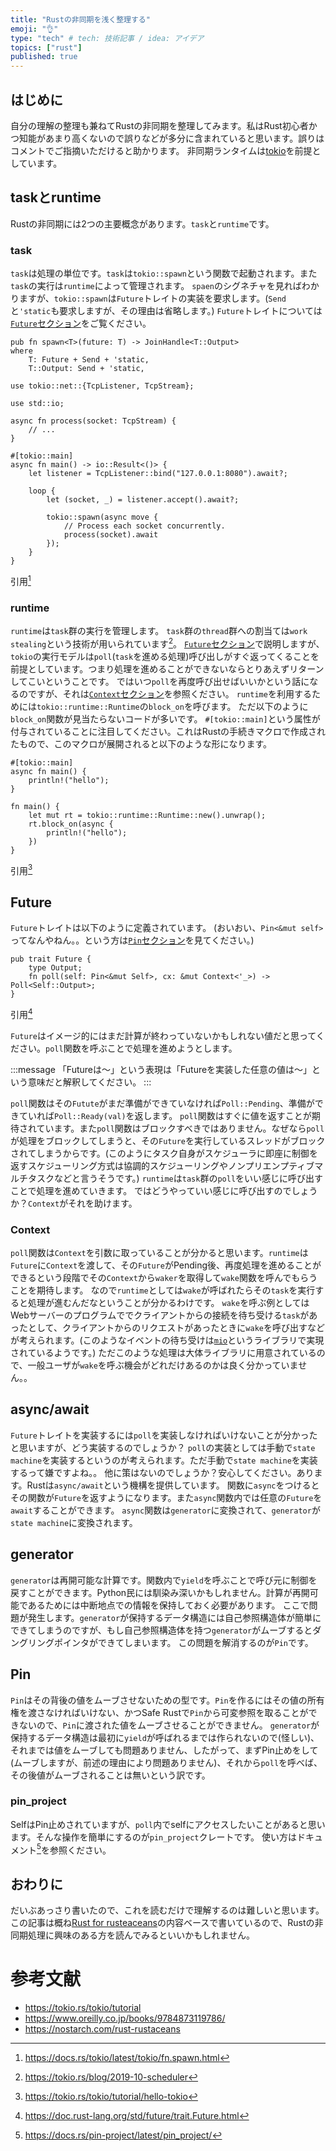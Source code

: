 ```yaml
---
title: "Rustの非同期を浅く整理する"
emoji: "👌"
type: "tech" # tech: 技術記事 / idea: アイデア
topics: ["rust"]
published: true 
---
```


## はじめに
自分の理解の整理も兼ねてRustの非同期を整理してみます。私はRust初心者かつ知能があまり高くないので誤りなどが多分に含まれていると思います。誤りはコメントでご指摘いただけると助かります。
非同期ランタイムは[tokio](https://tokio.rs/)を前提としています。

## taskとruntime
Rustの非同期には2つの主要概念があります。`task`と`runtime`です。

### task
`task`は処理の単位です。`task`は`tokio::spawn`という関数で起動されます。また`task`の実行は`runtime`によって管理されます。
`spaen`のシグネチャを見ればわかりますが、`tokio::spawn`は`Future`トレイトの実装を要求します。(`Send`と`'static`も要求しますが、その理由は省略します。)
`Future`トレイトについては[`Future`セクション](#future)をご覧ください。


```rust:spawnのシグネチャ
pub fn spawn<T>(future: T) -> JoinHandle<T::Output>
where
    T: Future + Send + 'static,
    T::Output: Send + 'static, 
```

```rust:spawnのコード例 
use tokio::net::{TcpListener, TcpStream};

use std::io;

async fn process(socket: TcpStream) {
    // ...
}

#[tokio::main]
async fn main() -> io::Result<()> {
    let listener = TcpListener::bind("127.0.0.1:8080").await?;

    loop {
        let (socket, _) = listener.accept().await?;

        tokio::spawn(async move {
            // Process each socket concurrently.
            process(socket).await
        });
    }
}
```
引用[^1]

### runtime
`runtime`は`task`群の実行を管理します。
`task`群の`thread`群への割当ては`work stealing`という技術が用いられています[^5]。
[`Future`セクション](#future)で説明しますが、`tokio`の実行モデルは`poll`(`task`を進める処理)呼び出しがすぐ返ってくることを前提としています。つまり処理を進めることができないならとりあえずリターンしてこいということです。
ではいつ`poll`を再度呼び出せばいいかという話になるのですが、それは[`Context`セクション](#context)を参照ください。
`runtime`を利用するためには`tokio::runtime::Runtime`の`block_on`を呼びます。
ただ以下のように`block_on`関数が見当たらないコードが多いです。
`#[tokio::main]`という属性が付与されていることに注目してください。これはRustの手続きマクロで作成されたもので、このマクロが展開されると以下のような形になります。


```rust:展開前
#[tokio::main]
async fn main() {
    println!("hello");
}
```

```rust:展開後
fn main() {
    let mut rt = tokio::runtime::Runtime::new().unwrap();
    rt.block_on(async {
        println!("hello");
    })
}
```
引用[^2]



## Future
`Future`トレイトは以下のように定義されています。
(おいおい、`Pin<&mut self>`ってなんやねん。。という方は[`Pin`セクション](#pin)を見てください。)

```rust:Futureトレイト
pub trait Future {
    type Output;
    fn poll(self: Pin<&mut Self>, cx: &mut Context<'_>) -> Poll<Self::Output>;
}
```
引用[^4]

`Future`はイメージ的にはまだ計算が終わっていないかもしれない値だと思ってください。`poll`関数を呼ぶことで処理を進めようとします。

:::message
「Futureは～」という表現は「Futureを実装した任意の値は～」という意味だと解釈してください。
:::

`poll`関数はその`Futute`がまだ準備ができていなければ`Poll::Pending`、準備ができていれば`Poll::Ready(val)`を返します。
`poll`関数はすぐに値を返すことが期待されています。また`poll`関数はブロックすべきではありません。なぜなら`poll`が処理をブロックしてしまうと、その`Future`を実行しているスレッドがブロックされてしまうからです。(このようにタスク自身がスケジューラに即座に制御を返すスケジューリング方式は協調的スケジューリングやノンプリエンプティブマルチタスクなどと言うそうです。)
`runtime`は`task`群の`poll`をいい感じに呼び出すことで処理を進めていきます。
ではどうやっていい感じに呼び出すのでしょうか？`Context`がそれを助けます。

### Context
`poll`関数は`Context`を引数に取っていることが分かると思います。`runtime`は`Future`に`Context`を渡して、その`Future`がPending後、再度処理を進めることができるという段階でその`Context`から`waker`を取得して`wake`関数を呼んでもらうことを期待します。
なので`runtime`としては`wake`が呼ばれたらその`task`を実行すると処理が進むんだなということが分かるわけです。
`wake`を呼ぶ例としてはWebサーバーのプログラムででクライアントからの接続を待ち受ける`task`があったとして、クライアントからのリクエストがあったときに`wake`を呼び出すなどが考えられます。(このようなイベントの待ち受けは[`mio`](https://docs.rs/mio/latest/mio/)というライブラリで実現されているようです。)
ただこのような処理は大体ライブラリに用意されているので、一般ユーザが`wake`を呼ぶ機会がどれだけあるのかは良く分かっていません。。


## async/await
`Future`トレイトを実装するには`poll`を実装しなければいけないことが分かったと思いますが、どう実装するのでしょうか？
`poll`の実装としては手動で`state machine`を実装するというのが考えられます。ただ手動で`state machine`を実装するって嫌ですよね。。
他に策はないのでしょうか？安心してください。あります。Rustは`async/await`という機構を提供しています。
関数に`async`をつけるとその関数が`Future`を返すようになります。また`async`関数内では任意の`Future`を`await`することができます。
`async`関数は`generator`に変換されて、`generator`が`state machine`に変換されます。

## generator
`generator`は再開可能な計算です。関数内で`yield`を呼ぶことで呼び元に制御を戻すことができます。Python民には馴染み深いかもしれません。計算が再開可能であるためには中断地点での情報を保持しておく必要があります。
ここで問題が発生します。`generator`が保持するデータ構造には自己参照構造体が簡単にできてしまうのですが、もし自己参照構造体を持つ`generator`がムーブするとダングリングポインタができてしまいます。
この問題を解消するのが`Pin`です。

## Pin
`Pin`はその背後の値をムーブさせないための型です。`Pin`を作るにはその値の所有権を渡さなければいけない、かつSafe Rustで`Pin`から可変参照を取ることができないので、`Pin`に渡された値をムーブさせることができません。
`generator`が保持するデータ構造は最初に`yield`が呼ばれるまでは作られないので(怪しい)、それまでは値をムーブしても問題ありません、したがって、まずPin止めをして(ムーブしますが、前述の理由により問題ありません)、それから`poll`を呼べば、その後値がムーブされることは無いという訳です。

### pin_project
SelfはPin止めされていますが、`poll`内でselfにアクセスしたいことがあると思います。そんな操作を簡単にするのが`pin_project`クレートです。
使い方はドキュメント[^3]を参照ください。

## おわりに
だいぶあっさり書いたので、これを読むだけで理解するのは難しいと思います。
この記事は概ね[Rust for rusteaceans](https://nostarch.com/rust-rustaceans)の内容ベースで書いているので、Rustの非同期処理に興味のある方を読んでみるといいかもしれません。

# 参考文献

- https://tokio.rs/tokio/tutorial
- https://www.oreilly.co.jp/books/9784873119786/
- https://nostarch.com/rust-rustaceans


[^1]:https://docs.rs/tokio/latest/tokio/fn.spawn.html
[^2]:https://tokio.rs/tokio/tutorial/hello-tokio
[^3]:https://docs.rs/pin-project/latest/pin_project/
[^4]:https://doc.rust-lang.org/std/future/trait.Future.html
[^5]:https://tokio.rs/blog/2019-10-scheduler